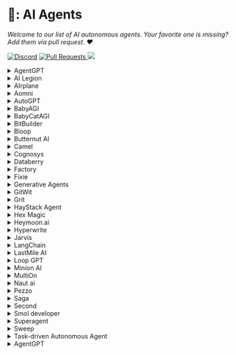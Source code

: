 # 🔮: AI Agents

*Welcome to our list of AI autonomous agents. Your favorite one is missing? Add them via pull request. :heart:*

[![Discord](https://img.shields.io/static/v1?label=Join&message=our%20discord!&color=mediumslateblue)](https://discord.gg/5GmKg5Uz)
  <a href="https://github.com/tizkovatereza/AI/blob/main/Artificial%20Knowledge.md/pulls">
    <img src="https://img.shields.io/badge/PRs-welcome-brightgreen.svg?longCache=true" alt="Pull Requests">
  </a>
  <a href="https://twitter.com/e2b_dev" target="_blank">
    <img src="https://img.shields.io/twitter/follow/e2b.svg?logo=twitter">
  </a>

<details><summary>AgentGPT</summary>

[Website](https://agentgpt.reworkd.ai/)
[GitHub](https://github.com/reworkd/AgentGPT)

Stack:
- Frontend: NextJS + Typescript
- Backend: FastAPI + Python
	- DB: MySQL through docker with the option of running SQLite locally
-  [GitHub](https://github.com/reworkd/AgentGPT)
</details>

<details><summary>AI Legion</summary>
- [**AI Legion**](https://gpt3demo.com/apps/ai-legion)
	- [GitHub](https://github.com/eumemic/ai-legion)
</details>
<details><summary>AIrplane</summary>
- [**AIrplane**](https://www.airplane.dev/) - Developer infrastructure for internal tools
</details>
<details><summary>Aomni</summary>
- [**Aomni**](Aomni.com)
</details>
<details><summary>AutoGPT</summary>

- [**AutoGPT**](https://autogpt.net/) [GitHub](https://github.com/Significant-Gravitas/Auto-GPT)
</details>
<details><summary>BabyAGI</summary>
 
- [**BabyAGI**](https://github.com/yoheinakajima/babyagi)
 	- Default model is OpenAI GPT3-turbo
 	- Paper: [Task-driven Autonomous Agent Utilizing GPT-4, Pinecone, and LangChain for Diverse Applications](https://yoheinakajima.com/task-driven-autonomous-agent-utilizing-gpt-4-pinecone-and-langchain-for-diverse-applications/)
</details>
<details><summary>BabyCatAGI</summary>

- [**BabyCatAGI**](https://replit.com/@YoheiNakajima/BabyCatAGI)
	- BabyCatAGI is a mod of BabyBeeAGI, which is a mod of OG BabyAGI. BabyCatAGI is at 300 lines of code.
</details>
<details><summary>BitBuilder</summary>

[**BitBuilder**](BitBuilder)
</details>
<details><summary>Bloop</summary>

[**Bloop**](https://bloop.ai/)
</details>
<details><summary>Butternut AI</summary>

[**Butternut AI**](Butternut.ai)
</details>
<details><summary>Camel</summary>

- [**Camel**](https://github.com/camel-ai/camel) - 🐫 CAMEL: Communicative Agents for “Mind” Exploration of Large Scale Language Model Society
</details>
<details><summary>Cognosys</summary>
 
- [**Cognosys**](https://cognosys.ai) - Friendly UI for building AI agents
</details>
<details><summary>Databerry</summary>
 
- [**Databerry**](https://www.databerry.ai/)
</details>
<details><summary>Factory</summary>
 
- [**Factory**](https://www.factory.ai/)
</details>
<details><summary>Fixie</summary>
 
- [**Fixie**](https://www.fixie.ai/)
</details>
<details><summary>Generative Agents</summary>
 
- [**Generative Agents**](https://arxiv.org/abs/2304.03442) - "Paper presenting an architecture that extends a language model to store and synthesize the agent's experiences, enabling dynamic behavior planning in an interactive sandbox environment with generative agents"
</details>
<details><summary>GitWit</summary>
 
- [**GitWit**](https://www.gitwit.dev/)
</details>
<details><summary>Grit</summary>
 
- [**Grit**](https://www.grit.io/)
</details>
<details><summary>HayStack Agent</summary>
 
- [**HayStack Agent**](https://docs.haystack.deepset.ai/docs/agent)
</details>
<details><summary>Hex Magic</summary>
 
- [**Hex Magic**](https://hex.tech/product/magic-ai/)
</details>
<details><summary>Heymoon.ai</summary>
 
- [**Heymoon.ai**](https://heymoon.ai/) - Personal assistant for life: to keep you on top of your calendar, tasks and information. Was at Llama event demo
</details>
<details><summary>Hyperwrite</summary>
 
- [**Hyperwrite**](https://www.hyperwriteai.com/) - Your personal AI writing assistant
</details>
<details><summary>Jarvis</summary>
 
- [**Jarvis**]()
</details>
<details><summary>LangChain</summary>
 
- [**LangChain - Agents Round**](https://blog.langchain.dev/agents-round/)
</details>
<details><summary>LastMile AI</summary>
 
- [**LastMile AI**](https://lastmileai.dev/)
</details>
<details><summary>Loop GPT</summary>
 
- [**Loop GPT**](https://github.com/farizrahman4u/loopgpt/tree/main)
 	- Languages: Python
 	- Default model: GPT-3.5-turbo (also possible with GPT-4)
 	- Modular Auto-GPT Framework
 	- Plug N Play" API - Extensible and modular "Pythonic" framework, not just a command line tool
 	- Easy to add new features, integrations and custom agent capabilities, all from python code, no nasty config files!
 	- Minimal prompt overhead - Every token counts. We are continuously working on getting the best results with the least possible number of tokens.
 	- Human in the Loop - Ability to "course correct" agents who go astray via human feedback.
 	- Full state serialization - can save the complete state of an agent, including memory and the states of its tools to a file or python object. No external databases or vector stores required (but they are still supported)!
	</details>
<details><summary>Minion AI</summary>
 
- [**Minion AI**](https://minion.ai/)
</details>
<details><summary>MultiOn</summary>
 
- [**MultiOn**](https://multion.ai/)
</details>
<details><summary>Naut ai</summary>
 
- [**Naut ai**](https://www.naut.ai/)
</details>
<details><summary>Pezzo</summary>
 
- [**Pezzo**](https://www.pezzo.ai/)
</details>
<details><summary>Saga</summary>
 
- [**Saga**](https://saga.so/)
</details>
<details><summary>Second</summary>
 
- [**Second**](https://www.second.dev/)
</details>
<details><summary>Smol developer</summary>
 
- [**Smol developer**](https://github.com/smol-ai/developer)
</details>
<details><summary>Superagent</summary>
 
- [**Superagent**](https://www.superagent.sh/)</details>
<details><summary>Sweep</summary>
 
- [**Sweep**](https://sweep.dev/)
</details>
<details><summary>Task-driven Autonomous Agent</summary>
 
- [**Twitter - Introducing "🤖 Task-driven Autonomous Agent"**](https://twitter.com/yoheinakajima/status/1640934493489070080?s=20)
</details>
<details><summary>AgentGPT</summary>
 


	
















































































































































